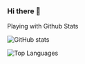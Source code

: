 ### Hi there 👋

<!--
**atchertchian/atchertchian** is a ✨ _special_ ✨ repository because its `README.md` (this file) appears on your GitHub profile.

Here are some ideas to get you started:

- 🔭 I’m currently working on ...
- 🌱 I’m currently learning ...
- 👯 I’m looking to collaborate on ...
- 🤔 I’m looking for help with ...
- 💬 Ask me about ...
- 📫 How to reach me: ...
- 😄 Pronouns: ...
- ⚡ Fun fact: ...
-->

Playing with Github Stats

![GitHub stats](https://github-readme-stats.vercel.app/api?username=atchertchian&count_private=true&show_icons=true&include_all_commits=true&hide=issues,stars&hide_rank=true)

![Top Languages](https://github-readme-stats.vercel.app/api/top-langs/?username=atchertchian)
